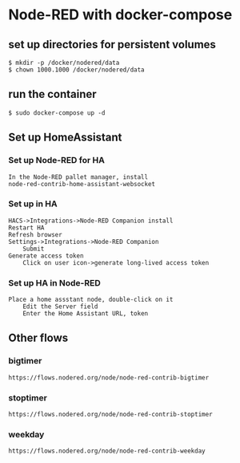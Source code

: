 # Node-RED with docker-compose
## set up  directories for persistent volumes
	$ mkdir -p /docker/nodered/data
	$ chown 1000.1000 /docker/nodered/data
## run the container
	$ sudo docker-compose up -d
## Set up HomeAssistant
### Set up Node-RED for HA
	In the Node-RED pallet manager, install
	node-red-contrib-home-assistant-websocket
### Set up in HA
	HACS->Integrations->Node-RED Companion install
	Restart HA
	Refresh browser
	Settings->Integrations->Node-RED Companion
		Submit
	Generate access token
		Click on user icon->generate long-lived access token
### Set up HA in Node-RED
	Place a home assstant node, double-click on it
		Edit the Server field
		Enter the Home Assistant URL, token
## Other flows
### bigtimer
	https://flows.nodered.org/node/node-red-contrib-bigtimer
### stoptimer
	https://flows.nodered.org/node/node-red-contrib-stoptimer
### weekday
	https://flows.nodered.org/node/node-red-contrib-weekday
